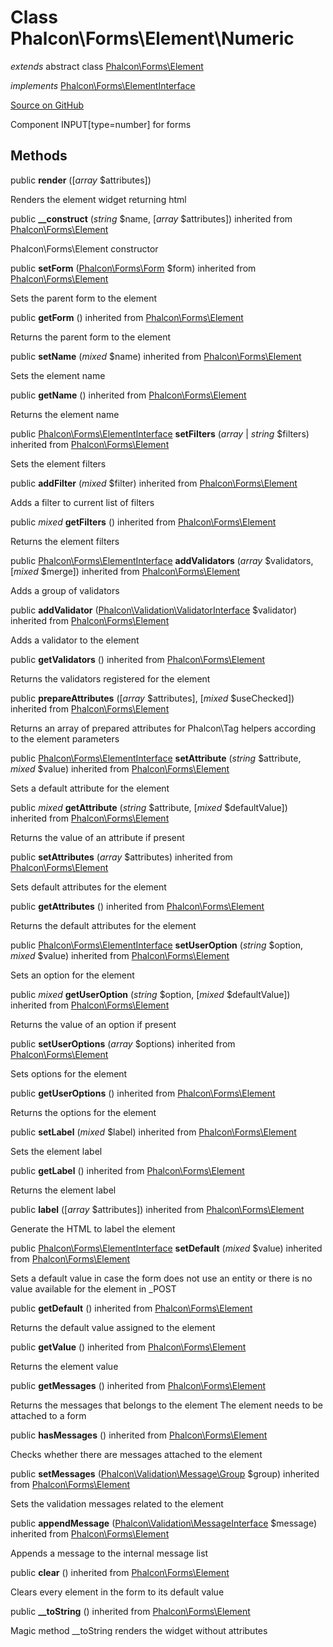 # Class **Phalcon\\Forms\\Element\\Numeric**

*extends* abstract class [Phalcon\Forms\Element](/en/3.1/api/Phalcon_Forms_Element)

*implements* [Phalcon\Forms\ElementInterface](/en/3.1/api/Phalcon_Forms_ElementInterface)

<a href="https://github.com/phalcon/cphalcon/blob/master/phalcon/forms/element/numeric.zep" class="btn btn-default btn-sm">Source on GitHub</a>

Component INPUT[type=number] for forms


## Methods
public  **render** ([*array* $attributes])

Renders the element widget returning html



public  **__construct** (*string* $name, [*array* $attributes]) inherited from [Phalcon\Forms\Element](/en/3.1/api/Phalcon_Forms_Element)

Phalcon\\Forms\\Element constructor



public  **setForm** ([Phalcon\Forms\Form](/en/3.1/api/Phalcon_Forms_Form) $form) inherited from [Phalcon\Forms\Element](/en/3.1/api/Phalcon_Forms_Element)

Sets the parent form to the element



public  **getForm** () inherited from [Phalcon\Forms\Element](/en/3.1/api/Phalcon_Forms_Element)

Returns the parent form to the element



public  **setName** (*mixed* $name) inherited from [Phalcon\Forms\Element](/en/3.1/api/Phalcon_Forms_Element)

Sets the element name



public  **getName** () inherited from [Phalcon\Forms\Element](/en/3.1/api/Phalcon_Forms_Element)

Returns the element name



public [Phalcon\Forms\ElementInterface](/en/3.1/api/Phalcon_Forms_ElementInterface) **setFilters** (*array* | *string* $filters) inherited from [Phalcon\Forms\Element](/en/3.1/api/Phalcon_Forms_Element)

Sets the element filters



public  **addFilter** (*mixed* $filter) inherited from [Phalcon\Forms\Element](/en/3.1/api/Phalcon_Forms_Element)

Adds a filter to current list of filters



public *mixed* **getFilters** () inherited from [Phalcon\Forms\Element](/en/3.1/api/Phalcon_Forms_Element)

Returns the element filters



public [Phalcon\Forms\ElementInterface](/en/3.1/api/Phalcon_Forms_ElementInterface) **addValidators** (*array* $validators, [*mixed* $merge]) inherited from [Phalcon\Forms\Element](/en/3.1/api/Phalcon_Forms_Element)

Adds a group of validators



public  **addValidator** ([Phalcon\Validation\ValidatorInterface](/en/3.1/api/Phalcon_Validation_ValidatorInterface) $validator) inherited from [Phalcon\Forms\Element](/en/3.1/api/Phalcon_Forms_Element)

Adds a validator to the element



public  **getValidators** () inherited from [Phalcon\Forms\Element](/en/3.1/api/Phalcon_Forms_Element)

Returns the validators registered for the element



public  **prepareAttributes** ([*array* $attributes], [*mixed* $useChecked]) inherited from [Phalcon\Forms\Element](/en/3.1/api/Phalcon_Forms_Element)

Returns an array of prepared attributes for Phalcon\\Tag helpers
according to the element parameters



public [Phalcon\Forms\ElementInterface](/en/3.1/api/Phalcon_Forms_ElementInterface) **setAttribute** (*string* $attribute, *mixed* $value) inherited from [Phalcon\Forms\Element](/en/3.1/api/Phalcon_Forms_Element)

Sets a default attribute for the element



public *mixed* **getAttribute** (*string* $attribute, [*mixed* $defaultValue]) inherited from [Phalcon\Forms\Element](/en/3.1/api/Phalcon_Forms_Element)

Returns the value of an attribute if present



public  **setAttributes** (*array* $attributes) inherited from [Phalcon\Forms\Element](/en/3.1/api/Phalcon_Forms_Element)

Sets default attributes for the element



public  **getAttributes** () inherited from [Phalcon\Forms\Element](/en/3.1/api/Phalcon_Forms_Element)

Returns the default attributes for the element



public [Phalcon\Forms\ElementInterface](/en/3.1/api/Phalcon_Forms_ElementInterface) **setUserOption** (*string* $option, *mixed* $value) inherited from [Phalcon\Forms\Element](/en/3.1/api/Phalcon_Forms_Element)

Sets an option for the element



public *mixed* **getUserOption** (*string* $option, [*mixed* $defaultValue]) inherited from [Phalcon\Forms\Element](/en/3.1/api/Phalcon_Forms_Element)

Returns the value of an option if present



public  **setUserOptions** (*array* $options) inherited from [Phalcon\Forms\Element](/en/3.1/api/Phalcon_Forms_Element)

Sets options for the element



public  **getUserOptions** () inherited from [Phalcon\Forms\Element](/en/3.1/api/Phalcon_Forms_Element)

Returns the options for the element



public  **setLabel** (*mixed* $label) inherited from [Phalcon\Forms\Element](/en/3.1/api/Phalcon_Forms_Element)

Sets the element label



public  **getLabel** () inherited from [Phalcon\Forms\Element](/en/3.1/api/Phalcon_Forms_Element)

Returns the element label



public  **label** ([*array* $attributes]) inherited from [Phalcon\Forms\Element](/en/3.1/api/Phalcon_Forms_Element)

Generate the HTML to label the element



public [Phalcon\Forms\ElementInterface](/en/3.1/api/Phalcon_Forms_ElementInterface) **setDefault** (*mixed* $value) inherited from [Phalcon\Forms\Element](/en/3.1/api/Phalcon_Forms_Element)

Sets a default value in case the form does not use an entity
or there is no value available for the element in _POST



public  **getDefault** () inherited from [Phalcon\Forms\Element](/en/3.1/api/Phalcon_Forms_Element)

Returns the default value assigned to the element



public  **getValue** () inherited from [Phalcon\Forms\Element](/en/3.1/api/Phalcon_Forms_Element)

Returns the element value



public  **getMessages** () inherited from [Phalcon\Forms\Element](/en/3.1/api/Phalcon_Forms_Element)

Returns the messages that belongs to the element
The element needs to be attached to a form



public  **hasMessages** () inherited from [Phalcon\Forms\Element](/en/3.1/api/Phalcon_Forms_Element)

Checks whether there are messages attached to the element



public  **setMessages** ([Phalcon\Validation\Message\Group](/en/3.1/api/Phalcon_Validation_Message_Group) $group) inherited from [Phalcon\Forms\Element](/en/3.1/api/Phalcon_Forms_Element)

Sets the validation messages related to the element



public  **appendMessage** ([Phalcon\Validation\MessageInterface](/en/3.1/api/Phalcon_Validation_MessageInterface) $message) inherited from [Phalcon\Forms\Element](/en/3.1/api/Phalcon_Forms_Element)

Appends a message to the internal message list



public  **clear** () inherited from [Phalcon\Forms\Element](/en/3.1/api/Phalcon_Forms_Element)

Clears every element in the form to its default value



public  **__toString** () inherited from [Phalcon\Forms\Element](/en/3.1/api/Phalcon_Forms_Element)

Magic method __toString renders the widget without attributes



